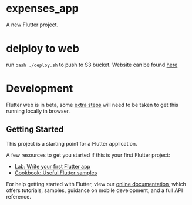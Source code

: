 # expenses_app

A new Flutter project.

# delploy to web

run `bash ./deploy.sh` to push to S3 bucket.
Website can be found [here](http://flutter-expense-tracker.s3-website-us-east-1.amazonaws.com)

# Development

Flutter web is in beta, some [extra steps](https://flutter.dev/docs/get-started/web) will need to be taken to get this running locally in browser.

## Getting Started

This project is a starting point for a Flutter application.

A few resources to get you started if this is your first Flutter project:

- [Lab: Write your first Flutter app](https://flutter.dev/docs/get-started/codelab)
- [Cookbook: Useful Flutter samples](https://flutter.dev/docs/cookbook)

For help getting started with Flutter, view our
[online documentation](https://flutter.dev/docs), which offers tutorials,
samples, guidance on mobile development, and a full API reference.
